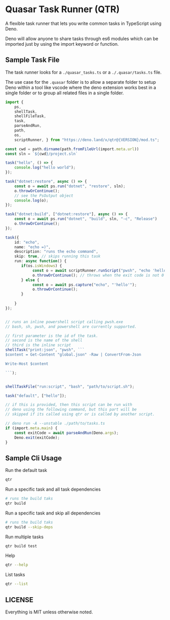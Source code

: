 # Quasar Task Runner (QTR)

A flexible task runner that lets you write common tasks in TypeScript using Deno.

Deno will allow anyone to share tasks through es6 modules which can be imported
just by using the import keyword or function.

## Sample Task File

The task runner looks for a `./quasar_tasks.ts` or a `./.quasar/tasks.ts` file.

The use case for the `.quasar` folder is to allow a separate folder to setup
Deno within a tool like vscode where the deno extension works best in a single folder
or to group all related files in a single folder.

```typescript
import { 
    ps, 
    shellTask, 
    shellFileTask, 
    task, 
    parseAndRun, 
    path, 
    os,
    scriptRunner, } from "https://deno.land/x/qtr@{VERSION}/mod.ts";

const cwd = path.dirname(path.fromFileUrl(import.meta.url))
const sln = `${cwd}/project.sln`

task("hello", () => {
    console.log("hello world");
});

task("dotnet:restore", async () => {
    const o = await ps.run("dotnet", "restore", sln);
    o.throwOrContinue();
    // see the PsOutput object
    console.log(o);
});

task("dotnet:build", ["dotnet:restore"], async () => {
    const o = await ps.run("dotnet", "build", sln, "-c", "Release")
    o.throwOrContinue();
});

task({
    id: "echo",
    name: "echo =)",
    description: "runs the echo command",
    skip: true, // skips running this task
    run: async function() {
       if(os.isWindows) {
            const o = await scriptRunner.runScript("pwsh", "echo 'hello'");
            o.throwOrContinue(); // throws when the exit code is not 0
       } else {
            const o = await ps.capture("echo", "'hello'");
            o.throwOrContinue();
       }
       
    }
});


// runs an inline powershell script calling pwsh.exe
// bash, sh, pwsh, and powershell are currently supported.

// first parameter is the id of the task.
// second is the name of the shell
// third is the inline script 
shellTask("print:json", "pwsh", ```
$content = Get-Content "global.json" -Raw | ConvertFrom-Json

Write-Host $content

```);


shellTaskFile("run:script", "bash", "path/to/script.sh");

task("default", ["hello"]);

// if this is provided, then this script can be run with
// deno using the following command, but this part will be
// skipped if its called using qtr or is called by another script.

// deno run -A --unstable ./path/to/tasks.ts
if (import.meta.main) {
    const exitCode = await parseAndRun(Deno.args);
    Deno.exit(exitCode);
}

```

## Sample Cli Usage

Run the default task

```bash
qtr 
```

Run a specific task and all task dependencies

```bash
# runs the build taks
qtr build
```

Run a specific task and skip all dependencies

```bash
# runs the build taks
qtr build --skip-deps
```

Run multiple tasks

```bash
qtr build test
```

Help

```bash
qtr --help
```

List tasks

```bash
qtr --list
```

## LICENSE

Everything is MIT unless otherwise noted.
